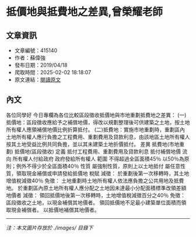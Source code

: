 # 抵價地與抵費地之差異,曾榮耀老師

## 文章資訊
- 文章編號：415140
- 作者：蘇偉強
- 發布日期：2019/04/18
- 爬取時間：2025-02-02 18:18:07
- 原文連結：[閱讀原文](https://real-estate.get.com.tw/Columns/detail.aspx?no=415140)

## 內文
各位同學好
今日專欄為各位比較區段徵收抵價地與市地重劃抵費地之差異：
(一)抵價地：區段徵收應給予之補償地價，得改以規劃整理後可供建築之土地，按土地所有權人應領補償地價比例折算抵付。
(二)抵費地：實施市地重劃時，重劃區內土地所有權人應行負擔之工程費用、重劃費用及貸款利息，由該地區土地所有權人按其土地受益比例共同負擔，並以其未建築土地折價抵付。
差異
抵費地(市地重劃)
抵價地(區段徵收)
定義
抵付工程費用、重劃費用及貸款利息
抵付補償地價
流向
所有權人付給政府
政府發給所有權人
範圍
不得超過全區面積45％
以50％為原則；例外不得少於全區面積40％
性質
屬強制性質，原則上以土地抵付
屬任意性質，領取現金補償或申請發給抵價地
稅賦
減徵：
於重劃後第一次移轉時，其土地增值稅減徵40％
免徵：
土地重劃時土地所有權人依法應負擔之公共用地及抵費地。
於重劃區內原土地所有權人應分配之土地因未達最小分配面積標準改領差額地價者
減徵：
領回抵價地後第一次移轉時，土地增值稅減徵百分之40％
免徵：
區段徵收之土地，以現金補償其地價者。
領回抵價地不足最小建築單位面積而領取現金補償者。
以抵價地補償其地價者。

---
*注：本文圖片存放於 ./images/ 目錄下*
